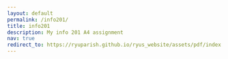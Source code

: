 ```yaml
---
layout: default
permalink: /info201/
title: info201
description: My info 201 A4 assignment
nav: true
redirect_to: https://ryuparish.github.io/ryus_website/assets/pdf/index.pdf
---
```


